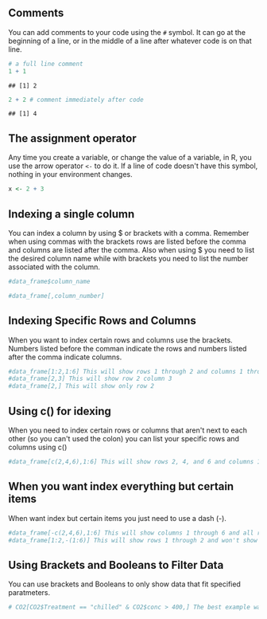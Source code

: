 Comments
--------

You can add comments to your code using the `#` symbol. It can go at the beginning of a line, or in the middle of a line after whatever code is on that line.

``` r
# a full line comment
1 + 1
```

    ## [1] 2

``` r
2 + 2 # comment immediately after code
```

    ## [1] 4

The assignment operator
-----------------------

Any time you create a variable, or change the value of a variable, in R, you use the arrow operator `<-` to do it. If a line of code doesn't have this symbol, nothing in your environment changes.

``` r
x <- 2 + 3
```

Indexing a single column
------------------------

You can index a column by using $ or brackets with a comma. Remember when using commas with the brackets rows are listed before the comma and columns are listed after the comma. Also when using $ you need to list the desired column name while with brackets you need to list the number associated with the column.

``` r
#data_frame$column_name 

#data_frame[,column_number]
```

Indexing Specific Rows and Columns
----------------------------------

When you want to index certain rows and columns use the brackets. Numbers listed before the comman indicate the rows and numbers listed after the comma indicate columns.

``` r
#data_frame[1:2,1:6] This will show rows 1 through 2 and columns 1 through 6
#data_frame[2,3] This will show row 2 column 3
#data_frame[2,] This will show only row 2
```

Using c() for idexing
---------------------

When you need to index certain rows or columns that aren't next to each other (so you can't used the colon) you can list your specific rows and columns using c()

``` r
#data_frame[c(2,4,6),1:6] This will show rows 2, 4, and 6 and columns 1 through 6
```

When you want index everything but certain items
------------------------------------------------

When want index but certain items you just need to use a dash (-).

``` r
#data_frame[-c(2,4,6),1:6] This will show columns 1 through 6 and all rows will appear except except 2, 4, and 6
#data_frame[1:2,-(1:6)] This will show rows 1 through 2 and won't show columns 1 through 6
```

Using Brackets and Booleans to Filter Data
------------------------------------------

You can use brackets and Booleans to only show data that fit specified paratmeters.

``` r
# CO2[CO2$Treatment == "chilled" & CO2$conc > 400,] The best example wast from lab 1. This code will return values from a dataframe that I previously named CO2 that are labelled as chilled in the Treatment column and have a value greater than 400 in the conc column.
```
